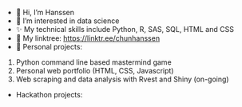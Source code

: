 - 👋 Hi, I’m Hanssen
- 👀 I’m interested in data science 
- ✨ My technical skills include Python, R, SAS, SQL, HTML and CSS
- 🌳 My linktree: https://linktr.ee/chunhanssen
- 🌱 Personal projects: 
1. Python command line based mastermind game 
2. Personal web portfolio (HTML, CSS, Javascript)
3. Web scraping and data analysis with Rvest and Shiny (on-going)

- Hackathon projects: 
